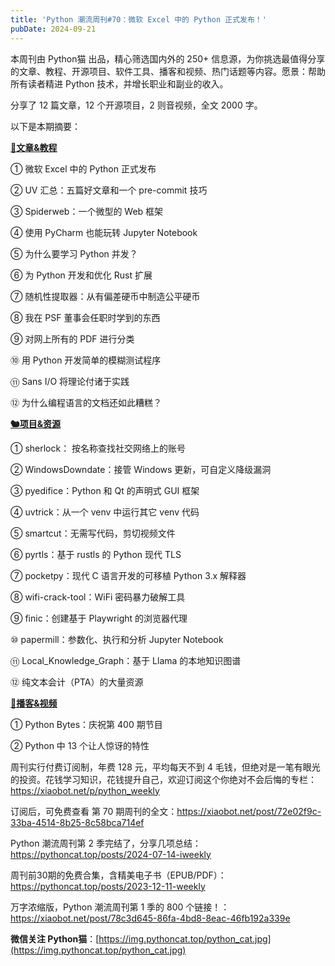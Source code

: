 ```yaml
---
title: 'Python 潮流周刊#70：微软 Excel 中的 Python 正式发布！'
pubDate: 2024-09-21
---
```


本周刊由 Python猫 出品，精心筛选国内外的 250+ 信息源，为你挑选最值得分享的文章、教程、开源项目、软件工具、播客和视频、热门话题等内容。愿景：帮助所有读者精进 Python 技术，并增长职业和副业的收入。

分享了 12 篇文章，12 个开源项目，2 则音视频，全文 2000 字。

以下是本期摘要： 

**[🦄文章&教程](https://xiaobot.net/p/python_weekly)** 


① 微软 Excel 中的 Python 正式发布

② UV 汇总：五篇好文章和一个 pre-commit 技巧

③ Spiderweb：一个微型的 Web 框架

④ 使用 PyCharm 也能玩转 Jupyter Notebook

⑤ 为什么要学习 Python 并发？

⑥ 为 Python 开发和优化 Rust 扩展

⑦ 随机性提取器：从有偏差硬币中制造公平硬币

⑧ 我在 PSF 董事会任职时学到的东西

⑨ 对网上所有的 PDF 进行分类

⑩ 用 Python 开发简单的模糊测试程序

⑪ Sans I/O 将理论付诸于实践

⑫ 为什么编程语言的文档还如此糟糕？

**[🐿️项目&资源](https://xiaobot.net/p/python_weekly)** 


① sherlock： 按名称查找社交网络上的账号

② WindowsDowndate：接管 Windows 更新，可自定义降级漏洞

③ pyedifice：Python 和 Qt 的声明式 GUI 框架

④ uvtrick：从一个 venv 中运行其它 venv 代码

⑤ smartcut：无需写代码，剪切视频文件

⑥ pyrtls：基于 rustls 的 Python 现代 TLS

⑦ pocketpy：现代 C 语言开发的可移植 Python 3.x 解释器

⑧ wifi-crack-tool：WiFi 密码暴力破解工具

⑨ finic：创建基于 Playwright 的浏览器代理

⑩ papermill：参数化、执行和分析 Jupyter Notebook

⑪ Local_Knowledge_Graph：基于 Llama 的本地知识图谱

⑫ 纯文本会计（PTA）的大量资源

**[🐢播客&视频](https://xiaobot.net/p/python_weekly)** 


① Python Bytes：庆祝第 400 期节目

② Python 中 13 个让人惊讶的特性



周刊实行付费订阅制，年费 128 元，平均每天不到 4 毛钱，但绝对是一笔有眼光的投资。花钱学习知识，花钱提升自己，欢迎订阅这个你绝对不会后悔的专栏：https://xiaobot.net/p/python_weekly 

订阅后，可免费查看 第 70 期周刊的全文：https://xiaobot.net/post/72e02f9c-33ba-4514-8b25-8c58bca714ef

Python 潮流周刊第 2 季完结了，分享几项总结：https://pythoncat.top/posts/2024-07-14-iweekly 

周刊前30期的免费合集，含精美电子书（EPUB/PDF）：https://pythoncat.top/posts/2023-12-11-weekly 

万字浓缩版，Python 潮流周刊第 1 季的 800 个链接！：https://xiaobot.net/post/78c3d645-86fa-4bd8-8eac-46fb192a339e 

**微信关注 Python猫**：[https://img.pythoncat.top/python_cat.jpg](https://img.pythoncat.top/python_cat.jpg) 